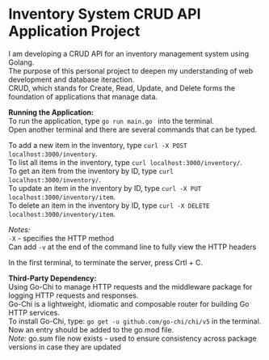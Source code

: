 # Inventory System CRUD API Application Project
I am developing a CRUD API for an inventory management system using Golang. </br>
The purpose of this personal project to deepen my understanding of web development and database iteraction. </br>
CRUD, which stands for Create, Read, Update, and Delete forms the foundation of applications that manage data. </br>

**Running the Application:** </br>
To run the application, type ```go run main.go ``` into the terminal. </br>
Open another terminal and there are several commands that can be typed. </br>

To add a new item in the inventory, type ```curl -X POST localhost:3000/inventory```. </br>
To list all items in the inventory, type ```curl localhost:3000/inventory/```. </br>
To get an item from the inventory by ID, type ```curl localhost:3000/inventory/```. </br>
To update an item in the inventory by ID, type ```curl -X PUT localhost:3000/inventory/item```. </br>
To delete an item in the inventory by ID, type ```curl -X DELETE localhost:3000/inventory/item```. </br>

*Notes:* </br>
```-X``` - specifies the HTTP method </br>
Can add ```-v``` at the end of the command line to fully view the HTTP headers </br>

In the first terminal, to terminate the server, press Crtl + C. </br>

**Third-Party Dependency:** </br>
Using Go-Chi to manage HTTP requests and the middleware package for logging HTTP requests and responses.</br>
Go-Chi is a lightweight, idiomatic and composable router for building Go HTTP services. </br>
To install Go-Chi, type: ```go get -u github.com/go-chi/chi/v5``` in the terminal. Now an entry should be added to the go.mod file. </br>
*Note:* go.sum file now exists - used to ensure consistency across package versions in case they are updated
